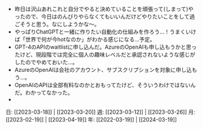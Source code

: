 - 昨日は沢山あれこれと自分でやると決めていることを頑張って(しまって)やったので、今日はのんびりやらなくてもいいんだけどやりたいことをして過ごそうと思う。なにしようかな～。
- やっぱりChatGPTと一緒に作りたい自動化の仕組みを作ろう…！うまくいけば「世界で何が今hotなのか」がわかる感じになる…予定。
- GPT-4のAPIのwaitlistに申し込んだ。AzureのOpenAIも申し込もうかと思ったけど、現段階では完全に個人の趣味レベルだと承認されないような感じがしたのでやめておいた…。
- AzureのOpenAIは会社のアカウント、サブスクリプションを対象に申し込もう…。
- OpenAIのAPIは全部有料なのかとおもってたけど、そういうわけではないんだ。わかってなかった。
- 

日: [[2023-03-18]] | [[2023-03-20]]
週: [[2023-03-12]] | [[2023-03-26]]
月: [[2023-02-19]] | [[2023-04-19]]
年: [[2022-03-19]] | [[2024-03-19]]